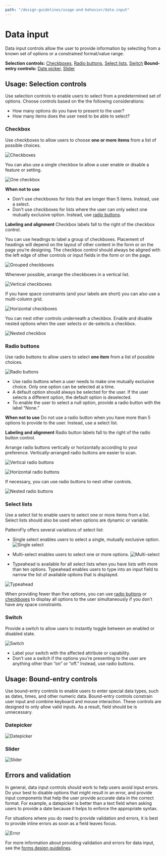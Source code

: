 ```yaml
---
path: "/design-guidelines/usage-and-behavior/data-input"
---
```

# Data input
Data input controls allow the user to provide information by selecting from a known set of options or a constrained format/value range.  

**Selection controls:** [Checkboxes](#checkbox), [Radio buttons](#radio-buttons), [Select lists](#select-lists), [Switch](#switch)
**Bound-entry controls:** [Date picker](#date-picker), [Slider](#slider)

## Usage: Selection controls
Use selection controls to enable users to select from a predetermined set of options. Choose controls based on the the following considerations:
* How many options do you have to present to the user?
* How many items does the user need to be able to select?

### Checkbox
Use checkboxes to allow users to choose **one or more items** from a list of possible choices.

![Checkboxes](img/checkbox-vertical.png)

You can also use a single checkbox to allow a user enable or disable a feature or setting.

![One checkbox](img/one-checkbox.png)

**When not to use**
* Don't use checkboxes for lists that are longer than 5 items. Instead, use a select.
* Don't use checkboxes for lists where the user can only select one mutually exclusive option. Instead, use [radio buttons](#radio-buttons).

**Labeling and alignment**
Checkbox labels fall to the right of the checkbox control.

You can use headings to label a group of checkboxes. Placement of headings will depend on the layout of other content in the form or on the page you’re designing. The checkbox control should always be aligned with the left edge of other controls or input fields in the form or on the page.

![Grouped checkboxes](img/group-checkbox.png)

Whenever possible, arrange the checkboxes in a vertical list.

![Vertical checkboxes](img/vertical.png)

If you have space constraints (and your labels are short) you can also use a multi-column grid.

![Horizontal checkboxes](img/horizontal.png)

You can nest other controls underneath a checkbox. Enable and disable nested options when the user selects or de-selects a checkbox.

![Nested checkbox](img/nested-controls.png)

### Radio buttons
Use radio buttons to allow users to select **one item** from a list of possible choices.

![Radio buttons](img/radio.png)

* Use radio buttons when a user needs to make one mutually exclusive choice. Only one option can be selected at a time.
* A default option should always be selected for the user. If the user selects a different option, the default option is deselected.
* To enable the user to select a null option, provide a radio button with the label “None.”

**When not to use**
Do not use a radio button when you have more than 5 options to provide to the user. Instead, use a select list.  

**Labeling and alignment**
Radio button labels fall to the right of the radio button control.

Arrange radio buttons vertically or horizontally according to your preference. Vertically-arranged radio buttons are easier to scan.

![Vertical radio buttons](img/vertical-radio.png)

![Horizontal radio buttons](img/horizontal-radio.png)

If necessary, you can use radio buttons to nest other controls.

![Nested radio buttons](img/nested-radio.png)

### Select lists
Use a select list to enable users to select one or more items from a list. Select lists should also be used when options are dynamic or variable.

PatternFly offers several variations of select list:
* Single select enables users to select a single, mutually exclusive option.
![Single select](img/selectlist.png)

* Multi-select enables users to select one or more options.
![Multi-select](img/selectlist-multi.png)

* Typeahead is available for all select lists when you have lists with more than ten options. Typeahead enables users to type into an input field to narrow the list of available options that is displayed.

![Typeahead](img/typeahead.png)

When providing fewer than five options, you can use [radio buttons](#radio-buttons) or [checkboxes](#checkboxes) to display all options to the user simultaneously if you don’t have any space constraints.

### Switch
Provide a switch to allow users to instantly toggle between an enabled or disabled state.

![Switch](img/switch.png)

* Label your switch with the affected attribute or capability.
* Don’t use a switch if the options you’re presenting to the user are anything other than “on” or “off.” Instead, use radio buttons.

## Usage: Bound-entry controls
Use bound-entry controls to enable users to enter special data types, such as dates, times, and other numeric data. Bound-entry controls constrain user input and combine keyboard and mouse interaction. These controls are designed to only allow valid inputs. As a result, field should be is unnecessary.

### Datepicker
![Datepicker](img/datepicker.png)

### Slider
![Slider](img/slider.png)

## Errors and validation
In general, data input controls should work to help users avoid input errors. Do your best to disable options that might result in an error, and provide input components that help the user provide accurate data in the correct format. For example, a datepicker is better than a text field when asking users to provide a date because it helps to enforce the appropriate syntax.

For situations where you do need to provide validation and errors, it is best to provide inline errors as soon as a field leaves focus.

![Error](input-error.png)

For more information about providing validation and errors for data input, see the [forms design guidelines](/design-guidelines/usage-and-behavior/forms#provide-errors-and-validation).
